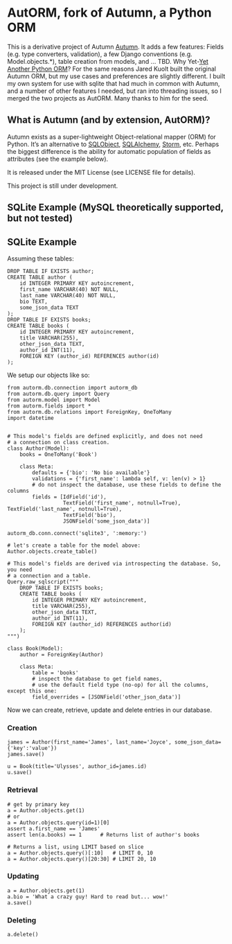 # AutORM, fork of Autumn, a Python ORM

This is a derivative project of Autumn [Autumn](http://github.com/JaredKuolt/autumn/tree).  It adds a few features: Fields (e.g. type converters, validation), a few Django conventions (e.g. Model.objects.*), table creation from models, and ... TBD. Why Yet-[Yet Another Python ORM](http://superjared.com/entry/yet-another-python-orm/)? For the same reasons Jared Kuolt built the original Autumn ORM, but my use cases and preferences are slightly different.  I built my own system for use with sqlite that had much in common with Autumn, and a number of other features I needed, but ran into threading issues, so I merged the two projects as AutORM. Many thanks to him for the seed.

## What is Autumn (and by extension, AutORM)? 

Autumn exists as a super-lightweight Object-relational mapper (ORM) for Python. 
It’s an alternative to [SQLObject](http://www.sqlobject.org/), 
[SQLAlchemy](http://www.sqlalchemy.org/), [Storm](https://storm.canonical.com/),
etc. Perhaps the biggest difference is the ability for automatic population of fields as 
attributes (see the example below).

It is released under the MIT License (see LICENSE file for details).

This project is still under development.

## SQLite Example (MySQL theoretically supported, but not tested)

## SQLite Example
Assuming these tables:

    DROP TABLE IF EXISTS author;
    CREATE TABLE author (
        id INTEGER PRIMARY KEY autoincrement,
        first_name VARCHAR(40) NOT NULL,
        last_name VARCHAR(40) NOT NULL,
        bio TEXT,
        some_json_data TEXT
    );
    DROP TABLE IF EXISTS books;
    CREATE TABLE books (
        id INTEGER PRIMARY KEY autoincrement,
        title VARCHAR(255),
        other_json_data TEXT,
        author_id INT(11),
        FOREIGN KEY (author_id) REFERENCES author(id)
    );

We setup our objects like so:

	from autorm.db.connection import autorm_db
	from autorm.db.query import Query
	from autorm.model import Model
	from autorm.fields import *
	from autorm.db.relations import ForeignKey, OneToMany
	import datetime
	
	
	# This model's fields are defined explicitly, and does not need 
	# a connection on class creation.
	class Author(Model):
	    books = OneToMany('Book')
	
	    class Meta:
	        defaults = {'bio': 'No bio available'}
	        validations = {'first_name': lambda self, v: len(v) > 1}
	        # do not inspect the database, use these fields to define the columns
	        fields = [IdField('id'),
	                  TextField('first_name', notnull=True), TextField('last_name', notnull=True), 
	                  TextField('bio'),
	                  JSONField('some_json_data')]
	
	autorm_db.conn.connect('sqlite3', ':memory:')
	
	# let's create a table for the model above:
	Author.objects.create_table()
	
	# This model's fields are derived via introspecting the database. So, you need
	# a connection and a table.
	Query.raw_sqlscript("""
	    DROP TABLE IF EXISTS books;
	    CREATE TABLE books (
	        id INTEGER PRIMARY KEY autoincrement,
	        title VARCHAR(255),
	        other_json_data TEXT,
	        author_id INT(11),
	        FOREIGN KEY (author_id) REFERENCES author(id)
	    );
	""")
	
	class Book(Model):
	    author = ForeignKey(Author)
	
	    class Meta:
	        table = 'books'
	        # inspect the database to get field names, 
	        # use the default field type (no-op) for all the columns, except this one:
	        field_overrides = [JSONField('other_json_data')]
	
Now we can create, retrieve, update and delete entries in our database.

### Creation

	james = Author(first_name='James', last_name='Joyce', some_json_data={'key':'value'})
	james.save()
	
	u = Book(title='Ulysses', author_id=james.id)
	u.save()

### Retrieval

	# get by primary key
	a = Author.objects.get(1)
	# or
	a = Author.objects.query(id=1)[0]
	assert a.first_name == 'James'
	assert len(a.books) == 1      # Returns list of author's books

	# Returns a list, using LIMIT based on slice
	a = Author.objects.query()[:10]   # LIMIT 0, 10
	a = Author.objects.query()[20:30] # LIMIT 20, 10

### Updating

	a = Author.objects.get(1)
	a.bio = 'What a crazy guy! Hard to read but... wow!'
	a.save()

### Deleting

	a.delete()